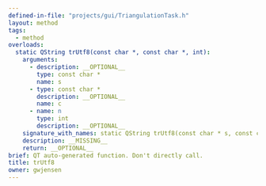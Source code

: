 ```yaml
---
defined-in-file: "projects/gui/TriangulationTask.h"
layout: method
tags:
  - method
overloads:
  static QString trUtf8(const char *, const char *, int):
    arguments:
      - description: __OPTIONAL__
        type: const char *
        name: s
      - type: const char *
        description: __OPTIONAL__
        name: c
      - name: n
        type: int
        description: __OPTIONAL__
    signature_with_names: static QString trUtf8(const char * s, const char * c, int n)
    description: __MISSING__
    return: __OPTIONAL__
brief: QT auto-generated function. Don't directly call.
title: trUtf8
owner: gwjensen
---
```

